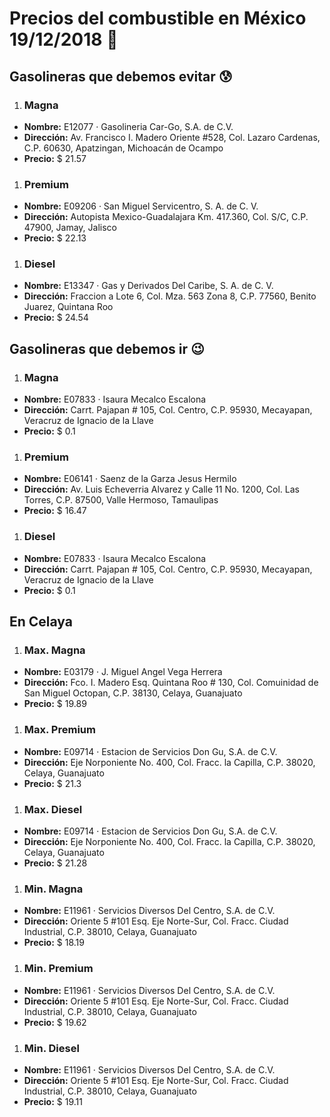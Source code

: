 # Precios del combustible en México 19/12/2018 :car:

## Gasolineras que debemos evitar :cold_sweat:
1. ### Magna
  * **Nombre:** E12077 · Gasolineria Car-Go, S.A. de C.V.
  * **Dirección:** Av. Francisco I. Madero Oriente #528, Col. Lazaro Cardenas, C.P. 60630, Apatzingan, Michoacán de Ocampo
  * **Precio:** $ 21.57

1. ### Premium
  * **Nombre:** E09206 · San Miguel Servicentro, S. A. de C. V.
  * **Dirección:** Autopista Mexico-Guadalajara Km. 417.360, Col. S/C, C.P. 47900, Jamay, Jalisco
  * **Precio:** $ 22.13

1. ### Diesel
  * **Nombre:** E13347 · Gas y Derivados Del Caribe, S. A. de C. V.
  * **Dirección:** Fraccion a Lote 6, Col. Mza. 563 Zona 8, C.P. 77560, Benito Juarez, Quintana Roo
  * **Precio:** $ 24.54


## Gasolineras que debemos ir :wink:
1. ### Magna
  * **Nombre:** E07833 · Isaura Mecalco Escalona
  * **Dirección:** Carrt. Pajapan # 105, Col. Centro, C.P. 95930, Mecayapan, Veracruz de Ignacio de la Llave
  * **Precio:** $ 0.1

1. ### Premium
  * **Nombre:** E06141 · Saenz de la Garza Jesus Hermilo
  * **Dirección:** Av. Luis Echeverria Alvarez y Calle 11 No. 1200, Col. Las Torres, C.P. 87500, Valle Hermoso, Tamaulipas
  * **Precio:** $ 16.47

1. ### Diesel
  * **Nombre:** E07833 · Isaura Mecalco Escalona
  * **Dirección:** Carrt. Pajapan # 105, Col. Centro, C.P. 95930, Mecayapan, Veracruz de Ignacio de la Llave
  * **Precio:** $ 0.1


## En Celaya
1. ### Max. Magna
  * **Nombre:** E03179 · J. Miguel Angel Vega Herrera
  * **Dirección:** Fco. I. Madero Esq. Quintana Roo # 130, Col. Comuinidad de San Miguel Octopan, C.P. 38130, Celaya, Guanajuato
  * **Precio:** $ 19.89

1. ### Max. Premium
  * **Nombre:** E09714 · Estacion de Servicios Don Gu, S.A. de C.V.
  * **Dirección:** Eje Norponiente No. 400, Col. Fracc. la Capilla, C.P. 38020, Celaya, Guanajuato
  * **Precio:** $ 21.3

1. ### Max. Diesel
  * **Nombre:** E09714 · Estacion de Servicios Don Gu, S.A. de C.V.
  * **Dirección:** Eje Norponiente No. 400, Col. Fracc. la Capilla, C.P. 38020, Celaya, Guanajuato
  * **Precio:** $ 21.28

1. ### Min. Magna
  * **Nombre:** E11961 · Servicios Diversos Del Centro, S.A. de C.V.
  * **Dirección:** Oriente 5 #101 Esq. Eje Norte-Sur, Col. Fracc. Ciudad Industrial, C.P. 38010, Celaya, Guanajuato
  * **Precio:** $ 18.19

1. ### Min. Premium
  * **Nombre:** E11961 · Servicios Diversos Del Centro, S.A. de C.V.
  * **Dirección:** Oriente 5 #101 Esq. Eje Norte-Sur, Col. Fracc. Ciudad Industrial, C.P. 38010, Celaya, Guanajuato
  * **Precio:** $ 19.62

1. ### Min. Diesel
  * **Nombre:** E11961 · Servicios Diversos Del Centro, S.A. de C.V.
  * **Dirección:** Oriente 5 #101 Esq. Eje Norte-Sur, Col. Fracc. Ciudad Industrial, C.P. 38010, Celaya, Guanajuato
  * **Precio:** $ 19.11
